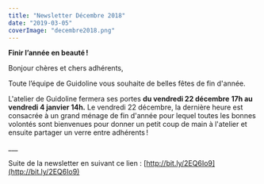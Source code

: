 ```yaml
---
title: "Newsletter Décembre 2018"
date: "2019-03-05"
coverImage: "decembre2018.png"
---
```


**Finir l’année en beauté !**

Bonjour chères et chers adhérents,

Toute l’équipe de Guidoline vous souhaite de belles fêtes de fin d'année.

L'atelier de Guidoline fermera ses portes **du vendredi 22 décembre** **17h au vendredi 4 janvier 14h.** Le vendredi 22 décembre, la dernière heure est consacrée  à un grand ménage de fin d'année pour lequel toutes les bonnes volontés sont bienvenues pour donner un petit coup de main à l'atelier et ensuite partager un verre entre adhérents !

\_\_\_

Suite de la newsletter en suivant ce lien : [http://bit.ly/2EQ6Io9](http://bit.ly/2EQ6Io9)
